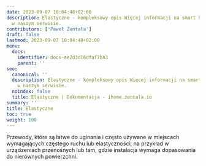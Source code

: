 ```yaml
---
date: 2023-09-07 16:04:48+02:00
description: Elastyczne - kompleksowy opis Więcej informacji na smart home znajdziesz
  w naszym serwisie.
contributors: ['Paweł Żentała']
draft: false
lastmod: 2023-09-07 16:04:48+02:00
menu:
  docs:
    identifier: docs-ae2d3d16dfaf7ba3
    parent: ''
seo:
  canonical: ''
  description: Elastyczne - kompleksowy opis Więcej informacji na smart home znajdziesz
    w naszym serwisie.
  noindex: false
  title: Elastyczne | Dokumentacja - ihome.zentala.io
summary: ''
title: Elastyczne
toc: true
weight: 100
---
```



Przewody, które są łatwe do uginania i często używane w miejscach wymagających częstego ruchu lub elastyczności, na przykład w urządzeniach przenośnych lub tam, gdzie instalacja wymaga dopasowania do nierównych powierzchni.
